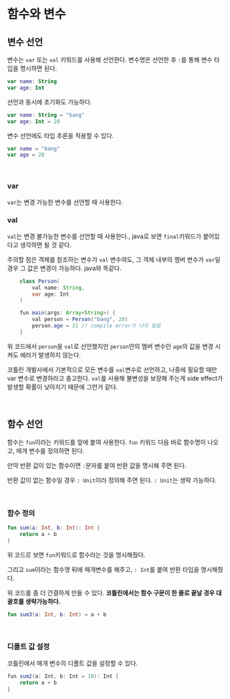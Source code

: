 # 함수와 변수

## 변수 선언

변수는 `var` 또는 `val` 키워드를 사용해 선언한다. 변수명은 선언한 후 `:`를 통해 변수 타입을 명시하면 된다.

~~~kotlin
var name: String
var age: Int
~~~

선언과 동시에 초기화도 가능하다.

~~~kotlin
var name: String = "bang"
var age: Int = 20
~~~

변수 선언에도 타입 추론을 적용할 수 있다.

~~~kotlin
var name = "bang"
var age = 20
~~~

</br >

### var

`var`는 변경 가능한 변수를 선언할 때 사용한다.

### val

`val`는 변경 불가능한 변수를 선언할 때 사용한다., java로 보면 `final`키워드가 붙어있다고 생각하면 될 것 같다.

주의할 점은 객체를 참조하는 변수가 `val` 변수여도, 그 객체 내부의 멤버 변수가 `var`일 경우 그 값은 변경이 가능하다. java와 똑같다.

~~~java
    class Person(
        val name: String,
        var age: Int
    )

    fun main(args: Array<String>) {
        val person = Person("bang", 20)
        person.age = 21 // compile error가 나지 않음
    }
~~~

위 코드에서 `person`을 `val`로 선언했지만 `person`안의 멤버 변수인 `age`의 값을 변경 시켜도 에러가 발생하지 않는다.

코틀린 개발사에서 기본적으로 모든 변수를 `val`변수로 선언하고, 나중에 필요할 때만 var 변수로 변경하라고 충고한다. `val`를 사용해 불변성을 보장해 주는게 side effect가 발생할 확률이 낮아지기 때문에 그런거 같다. 

</br >

## 함수 선언

함수는 `fun`이라는 키워드를 앞에 붙여 사용한다. `fun` 키워드 다음 바로 함수명이 나오고, 매개 변수를 정의하면 된다.

만약 반환 값이 있는 함수이면 `:`문자를 붙여 반환 값을 명시해 주면 된다.

반환 값이 없는 함수일 경우 `: Unit`이라 정의해 주면 된다. `: Unit`는 생략 가능하다.

</br >

### 함수 정의

~~~kotlin
fun sum(a: Int, b: Int): Int {
    return a + b
}
~~~

위 코드르 보면 `fun`키워드로 함수라는 것을 명시해줬다.

그리고 `sum`이라는 함수명 뒤에 매개변수를 해주고, `: Int`를 붙여 반환 타입을 명시해줬다.

위 코드를 좀 더 간결하게 만들 수 있다. **코틀린에서는 함수 구문이 한 줄로 끝날 경우 대괄호를 생략가능하다.**

~~~kotlin
fun sum3(a: Int, b: Int) = a + b
~~~

</br >

### 디폴트 값 설정

코틀린에서 매개 변수의 디폴트 값을 설정할 수 있다.

~~~java
fun sum2(a: Int, b: Int = 10): Int {
    return a + b
}
~~~

